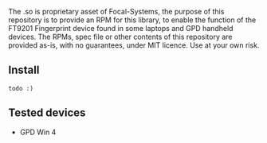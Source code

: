 The .so is proprietary asset of Focal-Systems, the purpose of this repository is to provide an RPM for this library, to enable the function of the FT9201 Fingerprint device found in some laptops and GPD handheld devices. The RPMs, spec file or other contents of this repository are provided as-is, with no guarantees, under MIT licence. Use at your own risk.

## Install

```
todo :)
```

## Tested devices

- GPD Win 4


